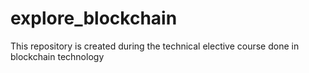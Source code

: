# explore_blockchain
This repository is created during the technical elective course done in blockchain technology

